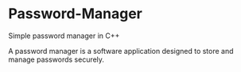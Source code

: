 # Password-Manager
Simple password manager in C++

A password manager is a software application designed to store and manage passwords securely.
